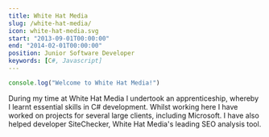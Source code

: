 ```yaml
---
title: White Hat Media
slug: /white-hat-media/
icon: white-hat-media.svg
start: "2013-09-01T00:00:00"
end: "2014-02-01T00:00:00"
position: Junior Software Developer
keywords: [C#, Javascript]
---
```

```javascript
console.log("Welcome to White Hat Media!")
```
During my time at White Hat Media I undertook an apprenticeship, whereby I learnt essential skills in C# development. Whilst working here I have worked on projects for several large clients, including Microsoft. I have also helped developer SiteChecker, White Hat Media's leading SEO analysis tool.
